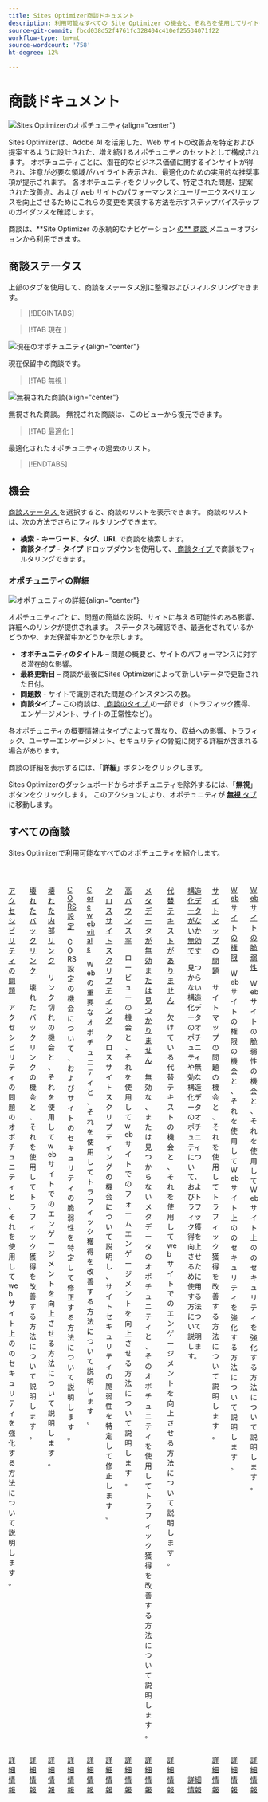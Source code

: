 ```yaml
---
title: Sites Optimizer商談ドキュメント
description: 利用可能なすべての Site Optimizer の機会と、それらを使用してサイトのパフォーマンスを向上させる方法について説明します。
source-git-commit: fbcd038d52f4761fc328404c410ef25534071f22
workflow-type: tm+mt
source-wordcount: '758'
ht-degree: 12%

---
```



# 商談ドキュメント

![Sites Optimizerのオポチュニティ ](./assets/overview/hero.png){align="center"}


Sites Optimizerは、Adobe AI を活用した、Web サイトの改善点を特定および提案するように設計された、増え続けるオポチュニティのセットとして構成されます。 オポチュニティごとに、潜在的なビジネス価値に関するインサイトが得られ、注意が必要な領域がハイライト表示され、最適化のための実用的な推奨事項が提示されます。 各オポチュニティをクリックして、特定された問題、提案された改善点、および web サイトのパフォーマンスとユーザーエクスペリエンスを向上させるためにこれらの変更を実装する方法を示すステップバイステップのガイダンスを確認します。

商談は、**Site Optimizer の永続的なナビゲーション [ の** 商談 ](/help/documentation/basics.md#navigation) メニューオプションから利用できます。

## 商談ステータス

上部のタブを使用して、商談をステータス別に整理およびフィルタリングできます。

>[!BEGINTABS]

>[!TAB  現在 ]

![ 現在のオポチュニティ ](./assets/overview/current.png){align="center"}

現在保留中の商談です。

>[!TAB  無視 ]

![ 無視された商談 ](./assets/overview/ignored.png){align="center"}

無視された商談。 無視された商談は、このビューから復元できます。

>[!TAB  最適化 ]

最適化されたオポチュニティの過去のリスト。

>[!ENDTABS]

## 機会

[ 商談ステータス ](#opportunity-status) を選択すると、商談のリストを表示できます。 商談のリストは、次の方法でさらにフィルタリングできます。

* **検索** - **キーワード、タグ、URL** で商談を検索します。
* **商談タイプ** - **タイプ** ドロップダウンを使用して、[ 商談タイプ ](/help/opportunity-types/overview.md) で商談をフィルタリングできます。

### オポチュニティの詳細

![ オポチュニティの詳細 ](/help/documentation/opportunities/assets/overview/opportunity-details.png){align="center"}

オポチュニティごとに、問題の簡単な説明、サイトに与える可能性のある影響、詳細へのリンクが提供されます。 ステータスも確認でき、最適化されているかどうかや、まだ保留中かどうかを示します。

* **オポチュニティのタイトル** – 問題の概要と、サイトのパフォーマンスに対する潜在的な影響。
* **最終更新日** – 商談が最後にSites Optimizerによって新しいデータで更新された日付。
* **問題数** - サイトで識別された問題のインスタンスの数。
* **商談タイプ** – この商談は、[ 商談のタイプ ](/help/opportunity-types/overview.md) の一部です（トラフィック獲得、エンゲージメント、サイトの正常性など）。

各オポチュニティの概要情報はタイプによって異なり、収益への影響、トラフィック、ユーザーエンゲージメント、セキュリティの脅威に関する詳細が含まれる場合があります。

商談の詳細を表示するには、「**詳細**」ボタンをクリックします。

Sites Optimizerのダッシュボードからオポチュニティを除外するには、「**無視**」ボタンをクリックします。  このアクションにより、オポチュニティが [**無視** タブ ](#opportunity-status) に移動します。

## すべての商談

Sites Optimizerで利用可能なすべてのオポチュニティを紹介します。

<!-- CARDS

* ./accessibility-issues.md
  {title=Accessibility issues}
  {image=../../assets/common/card-arrows.png} 
* ./broken-backlinks.md
  {title=Broken backlinks}
  {image=../../assets/common/card-arrows.png}
* ./broken-internal-links.md
  {title=Broken internal links}
  {image=../../assets/common/card-link.png}
* ./cors-configuration.md
  {title=CORS configuration}
  {image=../../assets/common/card-code.png}
* ./core-web-vitals.md
  {title=Core web vitals}
  {image=../../assets/common/card-performance.png}
* ./cross-site-scripting.md
  {title=Cross-site scripting}
  {image=../../assets/common/card-code.png}
* ./high-bounce-rate.md
  {title=High bounce rate}
  {image=../../assets/common/card-arrows.png}    
* ./invalid-or-missing-metadata.md
  {title=Invalid or missing metadata}
  {image=../../assets/common/card-code.png}
* ./missing-alt-text.md
  {title=Missing alt text}
  {image=../../assets/common/card-arrows.png}
* ./missing-invalid-structured-data.md
  {title=Missing or invalid structured data}
  {image=../../assets/common/card-bag.png}
* ./sitemap-issues.md
  {title=Sitemap issues}
  {image=../../assets/common/card-relationship.png}
* ./website-permissions.md
  {title=Website permissions}
  {image=../../assets/common/card-people.png}
* ./website-vulnerabilities.md
  {title=Website vulnerabilities}
  {image=../../assets/common/card-puzzle.png}
  
--->
<!-- START CARDS HTML - DO NOT MODIFY BY HAND -->
<div class="columns">
    <div class="column is-half-tablet is-half-desktop is-one-third-widescreen" aria-label="Accessibility issues">
        <div class="card" style="height: 100%; display: flex; flex-direction: column; height: 100%;">
            <div class="card-image">
                <figure class="image x-is-16by9">
                    <a href="./accessibility-issues.md" title="アクセシビリティの問題" target="_blank" rel="referrer">
                        <img class="is-bordered-r-small" src="../../assets/common/card-arrows.png" alt="アクセシビリティの問題"
                             style="width: 100%; aspect-ratio: 16 / 9; object-fit: cover; overflow: hidden; display: block; margin: auto;">
                    </a>
                </figure>
            </div>
            <div class="card-content is-padded-small" style="display: flex; flex-direction: column; flex-grow: 1; justify-content: space-between;">
                <div class="top-card-content">
                    <p class="headline is-size-6 has-text-weight-bold">
                        <a href="./accessibility-issues.md" target="_blank" rel="referrer" title="アクセシビリティの問題"> アクセシビリティの問題 </a>
                    </p>
                    <p class="is-size-6">アクセシビリティの問題のオポチュニティと、それを使用して web サイト上ののセキュリティを強化する方法について説明します。</p>
                </div>
                <a href="./accessibility-issues.md" target="_blank" rel="referrer" class="spectrum-Button spectrum-Button--outline spectrum-Button--primary spectrum-Button--sizeM" style="align-self: flex-start; margin-top: 1rem;">
                    <span class="spectrum-Button-label has-no-wrap has-text-weight-bold">詳細情報</span>
                </a>
            </div>
        </div>
    </div>
    <div class="column is-half-tablet is-half-desktop is-one-third-widescreen" aria-label="Broken backlinks">
        <div class="card" style="height: 100%; display: flex; flex-direction: column; height: 100%;">
            <div class="card-image">
                <figure class="image x-is-16by9">
                    <a href="./broken-backlinks.md" title="破損したバックリンク" target="_blank" rel="referrer">
                        <img class="is-bordered-r-small" src="../../assets/common/card-arrows.png" alt="破損したバックリンク"
                             style="width: 100%; aspect-ratio: 16 / 9; object-fit: cover; overflow: hidden; display: block; margin: auto;">
                    </a>
                </figure>
            </div>
            <div class="card-content is-padded-small" style="display: flex; flex-direction: column; flex-grow: 1; justify-content: space-between;">
                <div class="top-card-content">
                    <p class="headline is-size-6 has-text-weight-bold">
                        <a href="./broken-backlinks.md" target="_blank" rel="referrer" title="破損したバックリンク"> 壊れたバックリンク </a>
                    </p>
                    <p class="is-size-6">壊れたバックリンクの機会と、それを使用してトラフィック獲得を改善する方法について説明します。</p>
                </div>
                <a href="./broken-backlinks.md" target="_blank" rel="referrer" class="spectrum-Button spectrum-Button--outline spectrum-Button--primary spectrum-Button--sizeM" style="align-self: flex-start; margin-top: 1rem;">
                    <span class="spectrum-Button-label has-no-wrap has-text-weight-bold">詳細情報</span>
                </a>
            </div>
        </div>
    </div>
    <div class="column is-half-tablet is-half-desktop is-one-third-widescreen" aria-label="Broken internal links">
        <div class="card" style="height: 100%; display: flex; flex-direction: column; height: 100%;">
            <div class="card-image">
                <figure class="image x-is-16by9">
                    <a href="./broken-internal-links.md" title="壊れた内部リンク" target="_blank" rel="referrer">
                        <img class="is-bordered-r-small" src="../../assets/common/card-link.png" alt="壊れた内部リンク"
                             style="width: 100%; aspect-ratio: 16 / 9; object-fit: cover; overflow: hidden; display: block; margin: auto;">
                    </a>
                </figure>
            </div>
            <div class="card-content is-padded-small" style="display: flex; flex-direction: column; flex-grow: 1; justify-content: space-between;">
                <div class="top-card-content">
                    <p class="headline is-size-6 has-text-weight-bold">
                        <a href="./broken-internal-links.md" target="_blank" rel="referrer" title="壊れた内部リンク"> 壊れた内部リンク </a>
                    </p>
                    <p class="is-size-6">リンク切れの機会と、それを使用して web サイトでのエンゲージメントを向上させる方法について説明します。</p>
                </div>
                <a href="./broken-internal-links.md" target="_blank" rel="referrer" class="spectrum-Button spectrum-Button--outline spectrum-Button--primary spectrum-Button--sizeM" style="align-self: flex-start; margin-top: 1rem;">
                    <span class="spectrum-Button-label has-no-wrap has-text-weight-bold">詳細情報</span>
                </a>
            </div>
        </div>
    </div>
    <div class="column is-half-tablet is-half-desktop is-one-third-widescreen" aria-label="CORS configuration">
        <div class="card" style="height: 100%; display: flex; flex-direction: column; height: 100%;">
            <div class="card-image">
                <figure class="image x-is-16by9">
                    <a href="./cors-configuration.md" title="CORS 設定" target="_blank" rel="referrer">
                        <img class="is-bordered-r-small" src="../../assets/common/card-code.png" alt="CORS 設定"
                             style="width: 100%; aspect-ratio: 16 / 9; object-fit: cover; overflow: hidden; display: block; margin: auto;">
                    </a>
                </figure>
            </div>
            <div class="card-content is-padded-small" style="display: flex; flex-direction: column; flex-grow: 1; justify-content: space-between;">
                <div class="top-card-content">
                    <p class="headline is-size-6 has-text-weight-bold">
                        <a href="./cors-configuration.md" target="_blank" rel="referrer" title="CORS 設定">CORS 設定</a>
                    </p>
                    <p class="is-size-6">CORS 設定の機会について、およびサイトのセキュリティの脆弱性を特定して修正する方法について説明します。</p>
                </div>
                <a href="./cors-configuration.md" target="_blank" rel="referrer" class="spectrum-Button spectrum-Button--outline spectrum-Button--primary spectrum-Button--sizeM" style="align-self: flex-start; margin-top: 1rem;">
                    <span class="spectrum-Button-label has-no-wrap has-text-weight-bold">詳細情報</span>
                </a>
            </div>
        </div>
    </div>
    <div class="column is-half-tablet is-half-desktop is-one-third-widescreen" aria-label="Core web vitals">
        <div class="card" style="height: 100%; display: flex; flex-direction: column; height: 100%;">
            <div class="card-image">
                <figure class="image x-is-16by9">
                    <a href="./core-web-vitals.md" title="Core web vitals" target="_blank" rel="referrer">
                        <img class="is-bordered-r-small" src="../../assets/common/card-performance.png" alt="Core web vitals"
                             style="width: 100%; aspect-ratio: 16 / 9; object-fit: cover; overflow: hidden; display: block; margin: auto;">
                    </a>
                </figure>
            </div>
            <div class="card-content is-padded-small" style="display: flex; flex-direction: column; flex-grow: 1; justify-content: space-between;">
                <div class="top-card-content">
                    <p class="headline is-size-6 has-text-weight-bold">
                        <a href="./core-web-vitals.md" target="_blank" rel="referrer" title="Core web vitals">Core web vitals</a>
                    </p>
                    <p class="is-size-6">Web の重要なオポチュニティと、それを使用してトラフィック獲得を改善する方法について説明します。</p>
                </div>
                <a href="./core-web-vitals.md" target="_blank" rel="referrer" class="spectrum-Button spectrum-Button--outline spectrum-Button--primary spectrum-Button--sizeM" style="align-self: flex-start; margin-top: 1rem;">
                    <span class="spectrum-Button-label has-no-wrap has-text-weight-bold">詳細情報</span>
                </a>
            </div>
        </div>
    </div>
    <div class="column is-half-tablet is-half-desktop is-one-third-widescreen" aria-label="Cross-site scripting">
        <div class="card" style="height: 100%; display: flex; flex-direction: column; height: 100%;">
            <div class="card-image">
                <figure class="image x-is-16by9">
                    <a href="./cross-site-scripting.md" title="クロスサイトスクリプティング" target="_blank" rel="referrer">
                        <img class="is-bordered-r-small" src="../../assets/common/card-code.png" alt="クロスサイトスクリプティング"
                             style="width: 100%; aspect-ratio: 16 / 9; object-fit: cover; overflow: hidden; display: block; margin: auto;">
                    </a>
                </figure>
            </div>
            <div class="card-content is-padded-small" style="display: flex; flex-direction: column; flex-grow: 1; justify-content: space-between;">
                <div class="top-card-content">
                    <p class="headline is-size-6 has-text-weight-bold">
                        <a href="./cross-site-scripting.md" target="_blank" rel="referrer" title="クロスサイトスクリプティング"> クロスサイトスクリプティング </a>
                    </p>
                    <p class="is-size-6">クロスサイトスクリプティングの機会について説明し、サイトセキュリティの脆弱性を特定して修正します。</p>
                </div>
                <a href="./cross-site-scripting.md" target="_blank" rel="referrer" class="spectrum-Button spectrum-Button--outline spectrum-Button--primary spectrum-Button--sizeM" style="align-self: flex-start; margin-top: 1rem;">
                    <span class="spectrum-Button-label has-no-wrap has-text-weight-bold">詳細情報</span>
                </a>
            </div>
        </div>
    </div>
    <div class="column is-half-tablet is-half-desktop is-one-third-widescreen" aria-label="High bounce rate">
        <div class="card" style="height: 100%; display: flex; flex-direction: column; height: 100%;">
            <div class="card-image">
                <figure class="image x-is-16by9">
                    <a href="./high-bounce-rate.md" title="バウンス率が高い" target="_blank" rel="referrer">
                        <img class="is-bordered-r-small" src="../../assets/common/card-arrows.png" alt="バウンス率が高い"
                             style="width: 100%; aspect-ratio: 16 / 9; object-fit: cover; overflow: hidden; display: block; margin: auto;">
                    </a>
                </figure>
            </div>
            <div class="card-content is-padded-small" style="display: flex; flex-direction: column; flex-grow: 1; justify-content: space-between;">
                <div class="top-card-content">
                    <p class="headline is-size-6 has-text-weight-bold">
                        <a href="./high-bounce-rate.md" target="_blank" rel="referrer" title="バウンス率が高い"> 高バウンス率 </a>
                    </p>
                    <p class="is-size-6">ロービューの機会と、それを使用して web サイトでのフォームエンゲージメントを向上させる方法について説明します。</p>
                </div>
                <a href="./high-bounce-rate.md" target="_blank" rel="referrer" class="spectrum-Button spectrum-Button--outline spectrum-Button--primary spectrum-Button--sizeM" style="align-self: flex-start; margin-top: 1rem;">
                    <span class="spectrum-Button-label has-no-wrap has-text-weight-bold">詳細情報</span>
                </a>
            </div>
        </div>
    </div>
    <div class="column is-half-tablet is-half-desktop is-one-third-widescreen" aria-label="Invalid or missing metadata">
        <div class="card" style="height: 100%; display: flex; flex-direction: column; height: 100%;">
            <div class="card-image">
                <figure class="image x-is-16by9">
                    <a href="./invalid-or-missing-metadata.md" title="メタデータが無効または欠落しています" target="_blank" rel="referrer">
                        <img class="is-bordered-r-small" src="../../assets/common/card-code.png" alt="メタデータが無効または欠落しています"
                             style="width: 100%; aspect-ratio: 16 / 9; object-fit: cover; overflow: hidden; display: block; margin: auto;">
                    </a>
                </figure>
            </div>
            <div class="card-content is-padded-small" style="display: flex; flex-direction: column; flex-grow: 1; justify-content: space-between;">
                <div class="top-card-content">
                    <p class="headline is-size-6 has-text-weight-bold">
                        <a href="./invalid-or-missing-metadata.md" target="_blank" rel="referrer" title="メタデータが無効または欠落しています"> メタデータが無効または見つかりません </a>
                    </p>
                    <p class="is-size-6">無効な、または見つからないメタデータのオポチュニティと、そのオポチュニティを使用してトラフィック獲得を改善する方法について説明します。</p>
                </div>
                <a href="./invalid-or-missing-metadata.md" target="_blank" rel="referrer" class="spectrum-Button spectrum-Button--outline spectrum-Button--primary spectrum-Button--sizeM" style="align-self: flex-start; margin-top: 1rem;">
                    <span class="spectrum-Button-label has-no-wrap has-text-weight-bold">詳細情報</span>
                </a>
            </div>
        </div>
    </div>
    <div class="column is-half-tablet is-half-desktop is-one-third-widescreen" aria-label="Missing alt text">
        <div class="card" style="height: 100%; display: flex; flex-direction: column; height: 100%;">
            <div class="card-image">
                <figure class="image x-is-16by9">
                    <a href="./missing-alt-text.md" title="代替テキストがありません" target="_blank" rel="referrer">
                        <img class="is-bordered-r-small" src="../../assets/common/card-arrows.png" alt="代替テキストがありません"
                             style="width: 100%; aspect-ratio: 16 / 9; object-fit: cover; overflow: hidden; display: block; margin: auto;">
                    </a>
                </figure>
            </div>
            <div class="card-content is-padded-small" style="display: flex; flex-direction: column; flex-grow: 1; justify-content: space-between;">
                <div class="top-card-content">
                    <p class="headline is-size-6 has-text-weight-bold">
                        <a href="./missing-alt-text.md" target="_blank" rel="referrer" title="代替テキストがありません"> 代替テキストがありません </a>
                    </p>
                    <p class="is-size-6">欠けている代替テキストの機会と、それを使用して web サイトでのエンゲージメントを向上させる方法について説明します。</p>
                </div>
                <a href="./missing-alt-text.md" target="_blank" rel="referrer" class="spectrum-Button spectrum-Button--outline spectrum-Button--primary spectrum-Button--sizeM" style="align-self: flex-start; margin-top: 1rem;">
                    <span class="spectrum-Button-label has-no-wrap has-text-weight-bold">詳細情報</span>
                </a>
            </div>
        </div>
    </div>
    <div class="column is-half-tablet is-half-desktop is-one-third-widescreen" aria-label="Missing or invalid structured data">
        <div class="card" style="height: 100%; display: flex; flex-direction: column; height: 100%;">
            <div class="card-image">
                <figure class="image x-is-16by9">
                    <a href="./missing-invalid-structured-data.md" title="構造化データが欠落している、または無効です" target="_blank" rel="referrer">
                        <img class="is-bordered-r-small" src="../../assets/common/card-bag.png" alt="構造化データが欠落している、または無効です"
                             style="width: 100%; aspect-ratio: 16 / 9; object-fit: cover; overflow: hidden; display: block; margin: auto;">
                    </a>
                </figure>
            </div>
            <div class="card-content is-padded-small" style="display: flex; flex-direction: column; flex-grow: 1; justify-content: space-between;">
                <div class="top-card-content">
                    <p class="headline is-size-6 has-text-weight-bold">
                        <a href="./missing-invalid-structured-data.md" target="_blank" rel="referrer" title="構造化データが欠落している、または無効です"> 構造化データがないか無効です </a>
                    </p>
                    <p class="is-size-6">見つからない構造化データのオポチュニティや無効な構造化データのオポチュニティについて、およびトラフィック獲得を向上させるために使用する方法について説明します。</p>
                </div>
                <a href="./missing-invalid-structured-data.md" target="_blank" rel="referrer" class="spectrum-Button spectrum-Button--outline spectrum-Button--primary spectrum-Button--sizeM" style="align-self: flex-start; margin-top: 1rem;">
                    <span class="spectrum-Button-label has-no-wrap has-text-weight-bold">詳細情報</span>
                </a>
            </div>
        </div>
    </div>
    <div class="column is-half-tablet is-half-desktop is-one-third-widescreen" aria-label="Sitemap issues">
        <div class="card" style="height: 100%; display: flex; flex-direction: column; height: 100%;">
            <div class="card-image">
                <figure class="image x-is-16by9">
                    <a href="./sitemap-issues.md" title="サイトマップの問題" target="_blank" rel="referrer">
                        <img class="is-bordered-r-small" src="../../assets/common/card-relationship.png" alt="サイトマップの問題"
                             style="width: 100%; aspect-ratio: 16 / 9; object-fit: cover; overflow: hidden; display: block; margin: auto;">
                    </a>
                </figure>
            </div>
            <div class="card-content is-padded-small" style="display: flex; flex-direction: column; flex-grow: 1; justify-content: space-between;">
                <div class="top-card-content">
                    <p class="headline is-size-6 has-text-weight-bold">
                        <a href="./sitemap-issues.md" target="_blank" rel="referrer" title="サイトマップの問題"> サイトマップの問題 </a>
                    </p>
                    <p class="is-size-6">サイトマップの問題の機会と、それを使用してトラフィック獲得を改善する方法について説明します。</p>
                </div>
                <a href="./sitemap-issues.md" target="_blank" rel="referrer" class="spectrum-Button spectrum-Button--outline spectrum-Button--primary spectrum-Button--sizeM" style="align-self: flex-start; margin-top: 1rem;">
                    <span class="spectrum-Button-label has-no-wrap has-text-weight-bold">詳細情報</span>
                </a>
            </div>
        </div>
    </div>
    <div class="column is-half-tablet is-half-desktop is-one-third-widescreen" aria-label="Website permissions">
        <div class="card" style="height: 100%; display: flex; flex-direction: column; height: 100%;">
            <div class="card-image">
                <figure class="image x-is-16by9">
                    <a href="./website-permissions.md" title="Web サイト権限" target="_blank" rel="referrer">
                        <img class="is-bordered-r-small" src="../../assets/common/card-people.png" alt="Web サイト権限"
                             style="width: 100%; aspect-ratio: 16 / 9; object-fit: cover; overflow: hidden; display: block; margin: auto;">
                    </a>
                </figure>
            </div>
            <div class="card-content is-padded-small" style="display: flex; flex-direction: column; flex-grow: 1; justify-content: space-between;">
                <div class="top-card-content">
                    <p class="headline is-size-6 has-text-weight-bold">
                        <a href="./website-permissions.md" target="_blank" rel="referrer" title="Web サイト権限">Web サイトの権限 </a>
                    </p>
                    <p class="is-size-6">Web サイトの権限の機会と、それを使用して Web サイト上ののセキュリティを強化する方法について説明します。</p>
                </div>
                <a href="./website-permissions.md" target="_blank" rel="referrer" class="spectrum-Button spectrum-Button--outline spectrum-Button--primary spectrum-Button--sizeM" style="align-self: flex-start; margin-top: 1rem;">
                    <span class="spectrum-Button-label has-no-wrap has-text-weight-bold">詳細情報</span>
                </a>
            </div>
        </div>
    </div>
    <div class="column is-half-tablet is-half-desktop is-one-third-widescreen" aria-label="Website vulnerabilities">
        <div class="card" style="height: 100%; display: flex; flex-direction: column; height: 100%;">
            <div class="card-image">
                <figure class="image x-is-16by9">
                    <a href="./website-vulnerabilities.md" title="Web サイトの脆弱性" target="_blank" rel="referrer">
                        <img class="is-bordered-r-small" src="../../assets/common/card-puzzle.png" alt="Web サイトの脆弱性"
                             style="width: 100%; aspect-ratio: 16 / 9; object-fit: cover; overflow: hidden; display: block; margin: auto;">
                    </a>
                </figure>
            </div>
            <div class="card-content is-padded-small" style="display: flex; flex-direction: column; flex-grow: 1; justify-content: space-between;">
                <div class="top-card-content">
                    <p class="headline is-size-6 has-text-weight-bold">
                        <a href="./website-vulnerabilities.md" target="_blank" rel="referrer" title="Web サイトの脆弱性">Web サイトの脆弱性 </a>
                    </p>
                    <p class="is-size-6">Web サイトの脆弱性の機会と、それを使用して Web サイト上ののセキュリティを強化する方法について説明します。</p>
                </div>
                <a href="./website-vulnerabilities.md" target="_blank" rel="referrer" class="spectrum-Button spectrum-Button--outline spectrum-Button--primary spectrum-Button--sizeM" style="align-self: flex-start; margin-top: 1rem;">
                    <span class="spectrum-Button-label has-no-wrap has-text-weight-bold">詳細情報</span>
                </a>
            </div>
        </div>
    </div>
</div>
<!-- END CARDS HTML - DO NOT MODIFY BY HAND -->


